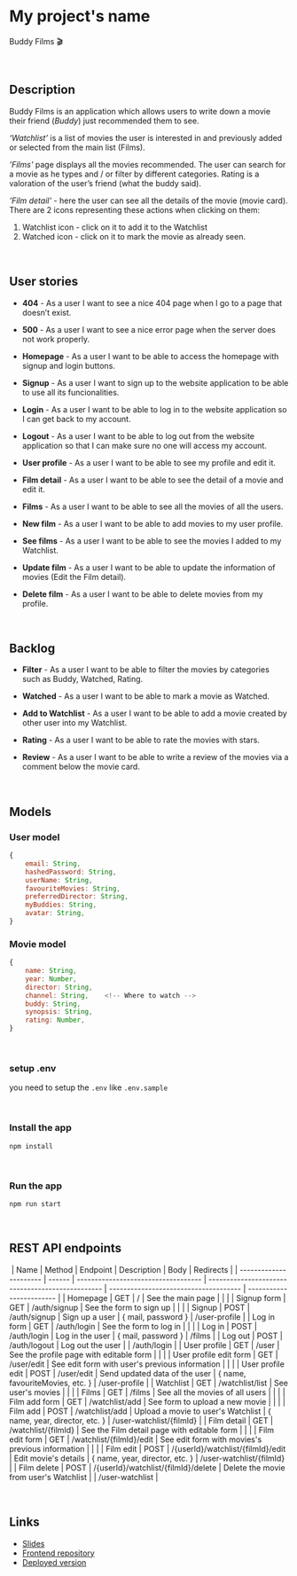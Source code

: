# My project's name

Buddy Films :clapper: 
​

​
## Description

Buddy Films is an application which allows​ users to write down a movie their friend (*Buddy*) just recommended them to see.

*‘Watchlist’* is a list of movies the user is interested in and previously added or selected from the main list (Films).

*'Films'* page displays all the movies recommended.
The user can search for a movie as he types and / or filter by different categories.
Rating is a valoration of the user’s friend (what the buddy said).

*'Film detail'* - here the user can see all the details of the movie (movie card).
There are 2 icons representing these actions when clicking on them:

1.  Watchlist icon - click on it to add it to the Watchlist
2.  Watched icon - click on it to mark the movie as already seen.

​
## User stories

- **404** - As a user I want to see a nice 404 page when I go to a page that doesn’t exist.

- **500** - As a user I want to see a nice error page when the server does not work properly.

- **Homepage** - As a user I want to be able to access the homepage with signup and login buttons.

- **Signup** - As a user I want to sign up to the website application to be able to use all its funcionalities.

- **Login** - As a user I want to be able to log in to the website application so I can get back to my account.

- **Logout** - As a user I want to be able to log out from the website application so that I can make sure no one will access my account.

- **User profile** - As a user I want to be able to see my profile and edit it.

- **Film detail** - As a user I want to be able to see the detail of a movie and edit it.

- **Films** - As a user I want to be able to see all the movies of all the users.

- **New film** - As a user I want to be able to add movies to my user profile.

- **See films** - As a user I want to be able to see the movies I added to my Watchlist.

- **Update film** - As a user I want to be able to update the information of movies (Edit the Film detail).

- **Delete film** - As a user I want to be able to delete movies from my profile.

​
## Backlog

- **Filter** - As a user I want to be able to filter the movies by categories such as Buddy, Watched, Rating.

- **Watched** - As a user I want to be able to mark a movie as Watched.

- **Add to Watchlist** - As a user I want to be able to add a movie created by other user into my Watchlist.

- **Rating** - As a user I want to be able to rate the movies with stars.

- **Review** - As a user I want to be able to write a review of the movies via a comment below the movie card.

​
## Models

### User model

```js
{
    email: String,
    hashedPassword: String,
    userName: String,
    favouriteMovies: String,
    preferredDirector: String,
    myBuddies: String,
    avatar: String,
}
```

### Movie model

```js
{
    name: String,
    year: Number,
    director: String,
    channel: String,    <!-- Where to watch -->
    buddy: String,
    synopsis: String,
    rating: Number,
}
```
​
### setup .env

you need to setup the `.env` like `.env.sample`

​
### Install the app

```
npm install
```
​
### Run the app

```
npm run start
```

​
## REST API endpoints
​
| Name                   | Method | Endpoint                            | Description                                      | Body                                  | Redirects                |
| ---------------------- | ------ | ----------------------------------- | ------------------------------------------------ | ------------------------------------- | ------------------------ |
| Homepage               | GET    | /                                   | See the main page                                |                                       |                          |
| Signup form            | GET    | /auth/signup                        | See the form to sign up                          |                                       |                          |
| Signup                 | POST   | /auth/signup                        | Sign up a user                                   | { mail, password }                    | /user-profile            |
| Log in form            | GET    | /auth/login                         | See the form to log in                           |                                       |                          |
| Log in                 | POST   | /auth/login                         | Log in the user                                  | { mail, password }                    | /films                   |
| Log out                | POST   | /auth/logout                        | Log out the user                                 |                                       | /auth/login              |
| User profile           | GET    | /user                               | See the profile page with editable form          |                                       |                          |
| User profile edit form | GET    | /user/edit                          | See edit form with user's previous information   |                                       |                          |
| User profile edit      | POST   | /user/edit                          | Send updated data of the user                    | { name, favouriteMovies, etc. }       | /user-profile            |
| Watchlist              | GET    | /watchlist/list                     | See user's movies                                |                                       |                          |
| Films                  | GET    | /films                              | See all the movies of all users                  |                                       |                          |
| Film add form          | GET    | /watchlist/add                      | See form to upload a new movie                   |                                       |                          |
| Film add               | POST   | /watchlist/add                      | Upload a movie to user's Watchlist               | { name, year, director, etc. }        | /user-watchlist/{filmId} |
| Film detail            | GET    | /watchlist/{filmId}                 | See the Film detail page with editable form      |                                       |                          |
| Film edit form         | GET    | /watchlist/{filmId}/edit            | See edit form with movies's previous information |                                       |                          |
| Film edit              | POST   | /{userId}/watchlist/{filmId}/edit   | Edit movie's details                             | { name, year, director, etc. }        | /user-watchlist/{filmId} |
| Film delete            | POST   | /{userId}/watchlist/{filmId}/delete | Delete the movie from user's Watchlist           |                                       | /user-watchlist          |

​
​

## Links

- [Slides]()
- [Frontend repository](https://github.com/jelin-mi/project-frontend)
- [Deployed version]()
